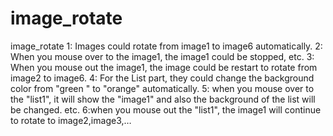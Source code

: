 # image_rotate
image_rotate
1: Images could rotate from image1 to image6 automatically.
2: When you mouse over to the image1, the image1 could be stopped, etc.
3: When you mouse out the image1, the image could be restart to rotate from image2 to image6.
4: For the List part, they could change the background color from "green " to "orange" automatically.
5: when you mouse over to the "list1", it will show the "image1" and also the background of the list will be changed. etc.
6:when you mouse out the "list1", the image1 will continue to rotate to image2,image3,…
